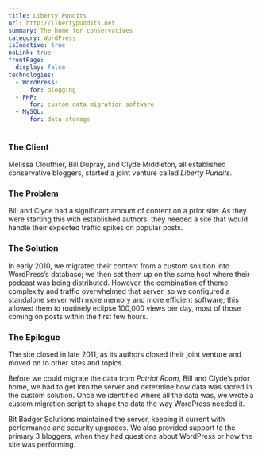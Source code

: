 ```yaml
---
title: Liberty Pundits
url: http://libertypundits.net
summary: The home for conservatives
category: WordPress
isInactive: true
noLink: true
frontPage:
  display: false
technologies:
  - WordPress:
      for: blogging
  - PHP:
      for: custom data migration software
  - MySQL:
      for: data storage
---
```

### The Client

<nuxt-link to="/solutions/dr-melissa-clouthier" title="Dr. Melissa Clouthier &bull; Bit Badger Solutions">Melissa Clouthier</nuxt-link>, Bill Dupray, and Clyde Middleton, all established conservative bloggers, started a joint venture called _Liberty Pundits_.

### The Problem

Bill and Clyde had a significant amount of content on a prior site. As they were starting this with established authors, they needed a site that would handle their expected traffic spikes on popular posts.

### The Solution

In early 2010, we migrated their content from a custom solution into WordPress&rsquo;s database; we then set them up on the same host where their podcast was being distributed. However, the combination of theme complexity and traffic overwhelmed that server, so we configured a standalone server with more memory and more efficient software; this allowed them to routinely eclipse 100,000 views per day, most of those coming on posts within the first few hours.

### The Epilogue

The site closed in late 2011, as its authors closed their joint venture and moved on to other sites and topics.

<hidden-section heading="The Process">

  Before we could migrate the data from _Patriot Room_, Bill and Clyde&rsquo;s prior home, we had to get into the server and determine how data was stored in the custom solution. Once we identified where all the data was, we wrote a custom migration script to shape the data the way WordPress needed it.

  Bit Badger Solutions maintained the server, keeping it current with performance and security upgrades. We also provided support to the primary 3 bloggers, when they had questions about WordPress or how the site was performing.

</hidden-section>
